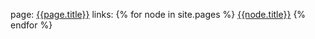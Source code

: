 page:
[{{page.title}}]({{page.url}})
links:
{% for node in site.pages %}
[{{node.title}}]({{node.url}})
{% endfor %}
